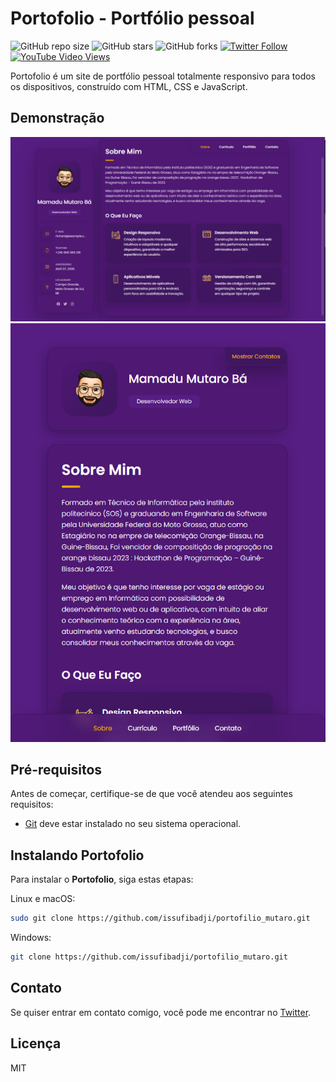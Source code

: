 # Portofolio - Portfólio pessoal

![GitHub repo size](https://img.shields.io/github/repo-size/issufibadji/portofilio_mutaro)
![GitHub stars](https://img.shields.io/github/stars/issufibadji/portofilio_mutaro?style=social)
![GitHub forks](https://img.shields.io/github/forks/issufibadji/portofilio_mutaro?style=social)
[![Twitter Follow](https://img.shields.io/twitter/follow/issufibadji_?style=social)](https://twitter.com/intent/follow?screen_name=codewithsadee_)
[![YouTube Video Views](https://img.shields.io/youtube/views/SoxmIlgf2zM?style=social)](https://youtu.be/SoxmIlgf2zM)

Portofolio é um site de portfólio pessoal totalmente responsivo para todos os dispositivos, construído com HTML, CSS e JavaScript.

## Demonstração

![Portofolio Desktop Demo](./website-demo-image/desktop.png "Desktop Demo")
![Portofolio Mobile Demo](./website-demo-image/mobile.png "Mobile Demo")

## Pré-requisitos

Antes de começar, certifique-se de que você atendeu aos seguintes requisitos:

* [Git](https://git-scm.com/downloads "Download Git") deve estar instalado no seu sistema operacional.

## Instalando Portofolio

Para instalar o **Portofolio**, siga estas etapas:

Linux e macOS:

```bash
sudo git clone https://github.com/issufibadji/portofilio_mutaro.git
```

Windows:

```bash
git clone https://github.com/issufibadji/portofilio_mutaro.git
```

## Contato

Se quiser entrar em contato comigo, você pode me encontrar no [Twitter](https://www.twitter.com/issufibadji).

## Licença

MIT

